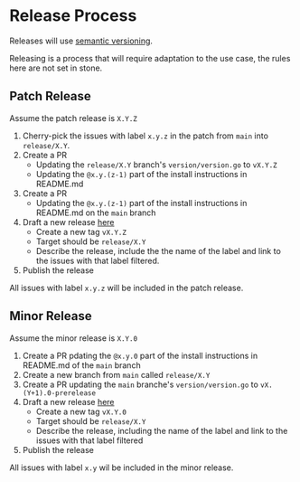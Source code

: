 # Release Process

Releases will use [semantic versioning](https://semver.org/).

Releasing is a process that will require adaptation to the use case, the rules here are not set in stone.

## Patch Release

Assume the patch release is `X.Y.Z`

1. Cherry-pick the issues with label `x.y.z` in the patch from `main` into `release/X.Y`.
2. Create a PR 
	- Updating the `release/X.Y` branch's `version/version.go` to `vX.Y.Z`
	- Updating the `@x.y.(z-1)` part of the install instructions in README.md
3. Create a PR
	- Updating the `@x.y.(z-1)` part of the install instructions in README.md on the `main` branch
4. Draft a new release [here](https://github.com/alpstable/gidari/releases/new)
	- Create a new tag `vX.Y.Z`
	- Target should be `release/X.Y`
	- Describe the release, include the the name of the label and link to the issues with that label filtered.
5. Publish the release

All issues with label `x.y.z` will be included in the patch release.

## Minor Release

Assume the minor release is `X.Y.0`

1. Create a PR pdating the `@x.y.0` part of the install instructions in README.md of the `main` branch
2. Create a new branch from `main` called `release/X.Y`
3. Create a PR updating the `main` branche's `version/version.go` to `vX.(Y+1).0-prerelease`
4. Draft a new release [here](https://github.com/alpstable/gidari/releases/new)
	- Create a new tag `vX.Y.0`
	- Target should be `release/X.Y`
	- Describe the release, including the name of the label and link to the issues with that label filtered
5. Publish the release

All issues with label `x.y` wil be included in the minor release.
